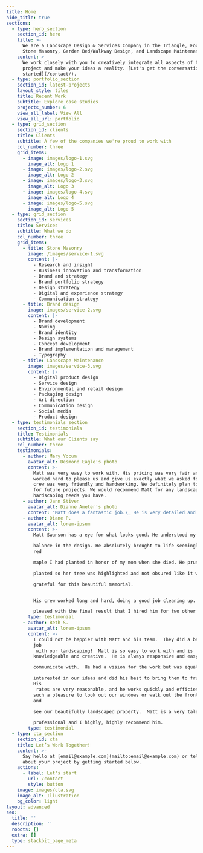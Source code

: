 ```yaml
---
title: Home
hide_title: true
sections:
  - type: hero_section
    section_id: hero
    title: >-
      We are a Landscape Design & Services Company in the Triangle, Focusing on
      Stone Masonry, Garden Bed/Walkway Design, and Landscape Maintenance.
    content: >
      We work closely with you to creatively integrate all aspects of the
      project and make your ideas a reality. [Let's get the conversation
      started](/contact/).
  - type: portfolio_section
    section_id: latest-projects
    layout_style: tiles
    title: Recent Work
    subtitle: Explore case studies
    projects_number: 6
    view_all_label: View All
    view_all_url: portfolio
  - type: grid_section
    section_id: clients
    title: Clients
    subtitle: A few of the companies we're proud to work with
    col_number: three
    grid_items:
      - image: images/logo-1.svg
        image_alt: Logo 1
      - image: images/logo-2.svg
        image_alt: Logo 2
      - image: images/logo-3.svg
        image_alt: Logo 3
      - image: images/logo-4.svg
        image_alt: Logo 4
      - image: images/logo-5.svg
        image_alt: Logo 5
  - type: grid_section
    section_id: services
    title: Services
    subtitle: What we do
    col_number: three
    grid_items:
      - title: Stone Masonry
        image: /images/service-1.svg
        content: |-
          - Research and insight
          - Business innovation and transformation
          - Brand and strategy
          - Brand portfolio strategy
          - Design strategy
          - Digital and experience strategy
          - Communication strategy
      - title: Brand design
        image: images/service-2.svg
        content: |-
          - Brand development
          - Naming
          - Brand identity
          - Design systems
          - Concept development
          - Brand implementation and management
          - Typography
      - title: Landscape Maintenance
        image: images/service-3.svg
        content: |-
          - Digital product design
          - Service design
          - Environmental and retail design
          - Packaging design
          - Art direction
          - Communication design
          - Social media
          - Product design
  - type: testimonials_section
    section_id: testimonials
    title: Testimonials
    subtitle: What our Clients say
    col_number: three
    testimonials:
      - author: Mary Yocum
        avatar_alt: Desmond Eagle's photo
        content: >-
          Matt was very easy to work with. His pricing was very fair and he
          worked hard to please us and give us exactly what we asked for. His
          crew was very friendly and hardworking. We definitely plan to use him
          for future projects. We would recommend Matt for any landscaping or
          hardscaping needs you have.
      - author: Jann Stiven
        avatar_alt: Dianne Ameter's photo
        content: "Matt does a fantastic job.\_ He is very detailed and cleans everything up when he is done.\_ Our yard has never looked so good.\_ I can't wait for his next work day with us."
      - author: Diane P.
        avatar_alt: lorem-ipsum
        content: >-
          Matt Swanson has a eye for what looks good. He understood my need for 

          balance in the design. He absolutely brought to life seemingly the
          red 

          maple I had planted in honor of my mom when she died. He pruned and 

          planted so her tree was highlighted and not obsured like it was. I am 

          grateful for this beautiful memorial. 


          His crew worked long and hard, doing a good job cleaning up. I was so 

          pleased with the final result that I hired him for two other projects.
        type: testimonial
      - author: Beth S.
        avatar_alt: lorem-ipsum
        content: >-
          I could not be happier with Matt and his team.  They did a beautiful
          job
           with our landscaping!  Matt is so easy to work with and is 
          knowledgeable and creative.  He is always responsive and easy to 

          communicate with.  He had a vision for the work but was equally 

          interested in our ideas and did his best to bring them to fruition. 
          His
           rates are very reasonable, and he works quickly and efficiently. It is 
          such a pleasure to look out our windows or walk out the front door
          and 

          see our beautifully landscaped property.  Matt is a very talented 

          professional and I highly, highly recommend him.
        type: testimonial
  - type: cta_section
    section_id: cta
    title: Let’s Work Together!
    content: >-
      Say hello at [email@example.com](mailto:email@example.com) or tell us more
      about your project by getting started below.
    actions:
      - label: Let's start
        url: /contact
        style: button
    image: images/cta.svg
    image_alt: Illustration
    bg_color: light
layout: advanced
seo:
  title: ''
  description: ''
  robots: []
  extra: []
  type: stackbit_page_meta
---
```

